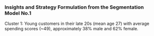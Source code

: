 ### Insights and Strategy Formulation from the Segmentation Model No.1 
Cluster 1: Young customers in their late 20s (mean age 27) with average spending scores (~49), approximately 38% male and 62% female.
